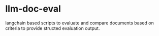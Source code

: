 # llm-doc-eval
langchain based scripts to evaluate and compare documents based on criteria to provide structed evaluation output. 
